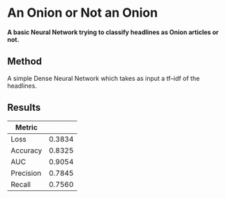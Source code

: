 # An Onion or Not an Onion
**A basic Neural Network trying to classify headlines as Onion articles or not.**



## Method
A simple Dense Neural Network which takes as input a tf–idf of the headlines.


## Results
| Metric    	|        	|
|-----------	|--------	|
| Loss      	| 0.3834 	|
| Accuracy  	| 0.8325 	|
| AUC       	| 0.9054 	|
| Precision 	| 0.7845 	|
| Recall    	| 0.7560 	|
